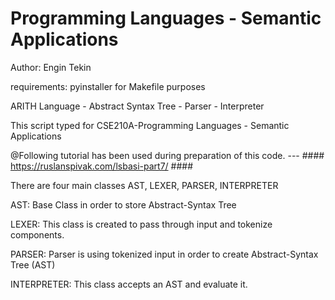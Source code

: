 # Programming Languages - Semantic Applications

Author: Engin Tekin

requirements: pyinstaller for Makefile purposes

ARITH Language - Abstract Syntax Tree - Parser - Interpreter

This script typed for CSE210A-Programming Languages - Semantic Applications

@Following tutorial has been used during preparation of this code. --- #### https://ruslanspivak.com/lsbasi-part7/ ####

There are four main classes AST, LEXER, PARSER, INTERPRETER

AST: Base Class in order to store Abstract-Syntax Tree

LEXER: This class is created to pass through input and tokenize components.

PARSER: Parser is using tokenized input in order to create Abstract-Syntax Tree (AST)

INTERPRETER: This class accepts an AST and evaluate it.



